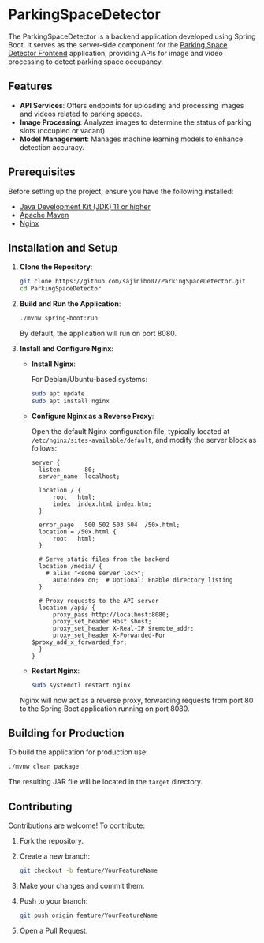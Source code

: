 # ParkingSpaceDetector

The ParkingSpaceDetector is a backend application developed using Spring Boot. It serves as the server-side component for the [Parking Space Detector Frontend](https://github.com/sajiniho07/parking-space-detector-frontend) application, providing APIs for image and video processing to detect parking space occupancy.

## Features

- **API Services**: Offers endpoints for uploading and processing images and videos related to parking spaces.
- **Image Processing**: Analyzes images to determine the status of parking slots (occupied or vacant).
- **Model Management**: Manages machine learning models to enhance detection accuracy.

## Prerequisites

Before setting up the project, ensure you have the following installed:

- [Java Development Kit (JDK) 11 or higher](https://www.oracle.com/java/technologies/javase-jdk11-downloads.html)
- [Apache Maven](https://maven.apache.org/)
- [Nginx](https://www.nginx.com/)

## Installation and Setup

1. **Clone the Repository**:

   ```bash
   git clone https://github.com/sajiniho07/ParkingSpaceDetector.git
   cd ParkingSpaceDetector
   ```

2. **Build and Run the Application**:

   ```bash
   ./mvnw spring-boot:run
   ```

   By default, the application will run on port 8080.

3. **Install and Configure Nginx**:

    - **Install Nginx**:

      For Debian/Ubuntu-based systems:

      ```bash
      sudo apt update
      sudo apt install nginx
      ```

    - **Configure Nginx as a Reverse Proxy**:

      Open the default Nginx configuration file, typically located at `/etc/nginx/sites-available/default`, and modify the server block as follows:

      ```nginx
      server {
        listen       80;
        server_name  localhost;

        location / {
            root   html;
            index  index.html index.htm;
        }

        error_page   500 502 503 504  /50x.html;
        location = /50x.html {
            root   html;
        }
 
        # Serve static files from the backend
        location /media/ {
          # alias "<some server loc>";
            autoindex on;  # Optional: Enable directory listing
        }

        # Proxy requests to the API server
        location /api/ {
            proxy_pass http://localhost:8080;
            proxy_set_header Host $host;
            proxy_set_header X-Real-IP $remote_addr;
            proxy_set_header X-Forwarded-For $proxy_add_x_forwarded_for;
        }
      }
      ```

    - **Restart Nginx**:

      ```bash
      sudo systemctl restart nginx
      ```

   Nginx will now act as a reverse proxy, forwarding requests from port 80 to the Spring Boot application running on port 8080.

## Building for Production

To build the application for production use:

```bash
./mvnw clean package
```

The resulting JAR file will be located in the `target` directory.

## Contributing

Contributions are welcome! To contribute:

1. Fork the repository.
2. Create a new branch:

   ```bash
   git checkout -b feature/YourFeatureName
   ```

3. Make your changes and commit them.
4. Push to your branch:

   ```bash
   git push origin feature/YourFeatureName
   ```

5. Open a Pull Request.
 